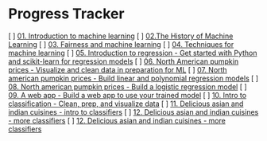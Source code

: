 # Progress Tracker

[ ] [01. Introduction to machine learning](https://microsoft.github.io/ML-For-Beginners/#/1-Introduction/1-intro-to-ML/README)
[ ] [02.The History of Machine Learning](https://microsoft.github.io/ML-For-Beginners/#/1-Introduction/2-history-of-ML/README)
[ ] [03. Fairness and machine learning](https://microsoft.github.io/ML-For-Beginners/#/1-Introduction/3-fairness/README)
[ ] [04. Techniques for machine learning](https://microsoft.github.io/ML-For-Beginners/#/1-Introduction/4-techniques-of-ML/README)
[ ] [05. Introduction to regression - Get started with Python and scikit-learn for regression models](https://microsoft.github.io/ML-For-Beginners/#/2-Regression/README)
[ ] [06. North American pumpkin prices - Visualize and clean data in preparation for ML](https://microsoft.github.io/ML-For-Beginners/#/2-Regression/README)
[ ] [07. North american pumpkin prices - Build linear and polynomial regression models](https://microsoft.github.io/ML-For-Beginners/#/2-Regression/README)
[ ] [08. North american pumpkin prices - Build a logistic regression model](https://microsoft.github.io/ML-For-Beginners/#/2-Regression/README)
[ ] [09. A web app - Build a web app to use your trained model](https://microsoft.github.io/ML-For-Beginners/#/3-Web-App/README)
[ ] [10. Intro to classification - Clean, prep, and visualize data](https://microsoft.github.io/ML-For-Beginners/#/4-Classification/README)
[ ] [11. Delicious asian and indian cuisines  - intro to classifiers](https://microsoft.github.io/ML-For-Beginners/#/4-Classification/README)
[ ] [12. Delicious asian and indian cuisines - more classifiers](https://microsoft.github.io/ML-For-Beginners/#/4-Classification/README)
[ ] [12. Delicious asian and indian cuisines - more classifiers](https://microsoft.github.io/ML-For-Beginners/#/4-Classification/README)
